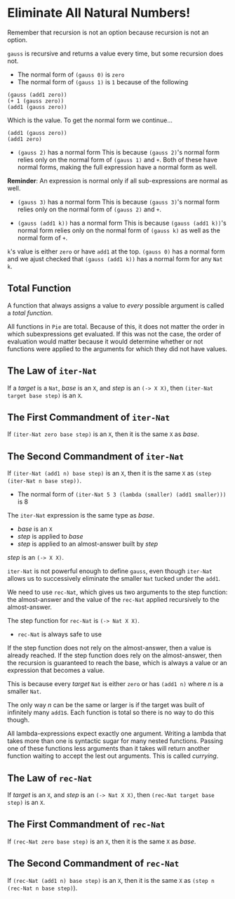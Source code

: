 # Eliminate All Natural Numbers!

Remember that recursion is not an option because recursion is not an option.

`gauss` is recursive and returns a value every time, but some recursion does not.

- The normal form of `(gauss 0)` is `zero`
- The normal form of `(gauss 1)` is `1` because of the following
```
(gauss (add1 zero))
(+ 1 (gauss zero))
(add1 (gauss zero))
```
Which is the value. To get the normal form we continue...
```
(add1 (gauss zero))
(add1 zero)
```

- `(gauss 2)` has a normal form
This is because `(gauss 2)`'s normal form relies only on the normal form of `(gauss 1)` and `+`. Both of these have normal forms, making the full expression have a normal form as well.

**Reminder**: An expression is normal only if all sub-expressions are normal as well.

- `(gauss 3)` has a normal form
This is because `(gauss 3)`'s normal form relies only on the normal form of `(gauss 2)` and `+`.

- `(gauss (add1 k))` has a normal form
This is because `(gauss (add1 k))`'s normal form relies only on the normal form of `(gauss k)` as well as the normal form of `+`.

`k`'s value is either `zero` or have `add1` at the top. `(gauss 0)` has a normal form and we ajust checked that `(gauss (add1 k))` has a normal form for any `Nat k`.

## Total Function
A function that always assigns a value to *every* possible argument is called a *total function*.

All functions in `Pie` are total. Because of this, it does not matter the order in which subexpressions get evaluated. If this was not the case, the order of evaluation would matter because it would determine whether or not functions were applied to the arguments for which they did not have values.

## The Law of `iter-Nat`
If a *target* is a `Nat`, *base* is an `X`, and *step* is an `(-> X X)`,
then `(iter-Nat target base step)` is an `X`.

## The First Commandment of `iter-Nat`
If `(iter-Nat zero base step)` is an `X`,
then it is the same `X` as *base*.

## The Second Commandment of `iter-Nat`
If `(iter-Nat (add1 n) base step)` is an `X`,
then it is the same `X` as `(step (iter-Nat n base step))`.

- The normal form of `(iter-Nat 5 3 (lambda (smaller) (add1 smaller)))` is 8

The `iter-Nat` expression is the same type as *base*.

- *base* is an `X`
- *step* is applied to *base*
- *step* is applied to an almost-answer built by *step*

*step* is an `(-> X X)`.

`iter-Nat` is not powerful enough to define `gauss`, even though `iter-Nat` allows us to successively eliminate the smaller `Nat` tucked under the `add1`.

We need to use `rec-Nat`, which gives us two arguments to the step function: the almost-answer and the value of the `rec-Nat` applied recursively to the almost-answer.

The step function for `rec-Nat` is `(-> Nat X X)`.

- `rec-Nat` is always safe to use

If the step function does not rely on the almost-answer, then a value is already reached.
If the step function does rely on the almost-answer, then the recursion is guaranteed to reach the base, which is always a value or an expression that becomes a value.

This is because every *target* `Nat` is either `zero` or has `(add1 n)` where *n* is a smaller `Nat`.

The only way *n* can be the same or larger is if the target was built of infinitely many `add1`s. Each function is total so there is no way to do this though.

All lambda-expressions expect exactly one argument. Writing a lambda that takes more than one is syntactic sugar for many nested functions. Passing one of these functions less arguments than it takes will return another function waiting to accept the lest out arguments. This is called *currying*.

## The Law of `rec-Nat`
If *target* is an `X`, and *step* is an `(-> Nat X X)`,
then `(rec-Nat target base step)` is an `X`.

## The First Commandment of `rec-Nat`
If `(rec-Nat zero base step)` is an `X`,
then it is the same `X` as *base*.

## The Second Commandment of `rec-Nat`
If `(rec-Nat (add1 n) base step)` is an `X`,
then it is the same `X` as `(step n (rec-Nat n base step)`).
